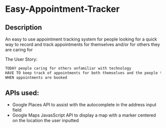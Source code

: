 # Easy-Appointment-Tracker
## Description
An easy to use appointment tracking system for people looking for a quick way to record and track appointments for themselves and/or for others they are caring for

The User Story:
```md
TODAY people caring for others unfamiliar with technology
HAVE TO keep track of appointments for both themselves and the people they are caring for
WHEN appointments are booked

```

## APIs used:
- Google Places API to assist with the autocomplete in the address input field
- Google Maps JavasScript API to display a map with a marker centered on the location the user inputted